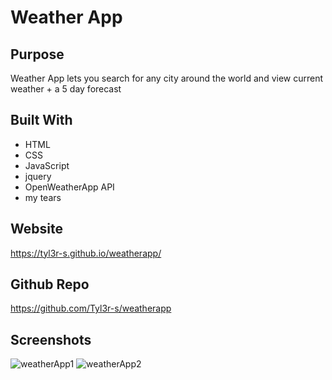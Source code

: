 # Weather App

## Purpose
Weather App lets you search for any city around the world and view current weather + a 5 day forecast
## Built With
* HTML
* CSS
* JavaScript
* jquery
* OpenWeatherApp API
* my tears

## Website
https://tyl3r-s.github.io/weatherapp/

## Github Repo
https://github.com/Tyl3r-s/weatherapp

## Screenshots
![weatherApp1](https://user-images.githubusercontent.com/103789071/175830399-f23ecb9b-3bdf-49bc-9f3e-fb212c5d589d.png)
![weatherApp2](https://user-images.githubusercontent.com/103789071/175830445-4317f1d9-c08d-451a-8af2-2c10273859c2.png)